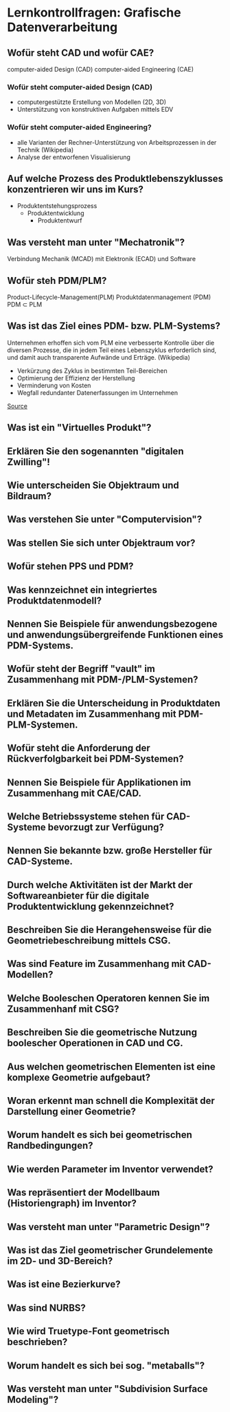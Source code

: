 # Lernkontrollfragen: Grafische Datenverarbeitung

## Wofür steht CAD und wofür CAE?

computer-aided Design (CAD)
computer-aided Engineering (CAE)

### Wofür steht computer-aided Design (CAD)

- computergestützte Erstellung von Modellen (2D, 3D)
- Unterstützung von konstruktiven Aufgaben mittels EDV

### Wofür steht computer-aided Engineering?

- alle Varianten der Rechner-Unterstützung von Arbeitsprozessen in der Technik (Wikipedia)
- Analyse der entworfenen Visualisierung

## Auf welche Prozess des Produktlebenszyklusses konzentrieren wir uns im Kurs?

- Produktentstehungsprozess
  - Produktentwicklung
    - Produktentwurf

## Was versteht man unter "Mechatronik"?

Verbindung Mechanik (MCAD) mit Elektronik (ECAD) und Software

## Wofür steh PDM/PLM?

Product-Lifecycle-Management(PLM)
Produktdatenmanagement (PDM)
PDM $\subset$ PLM

## Was ist das Ziel eines PDM- bzw. PLM-Systems?

Unternehmen erhoffen sich vom PLM eine verbesserte Kontrolle über die diversen Prozesse, die in jedem Teil eines Lebenszyklus erforderlich sind, und damit auch transparente Aufwände und Erträge. (Wikipedia)

- Verkürzung des Zyklus in bestimmten Teil-Bereichen
- Optimierung der Effizienz der Herstellung
- Verminderung von Kosten
- Wegfall redundanter Datenerfassungen im Unternehmen

[Source](https://www.gain.de/plm-system-product-lifecycle-management/)

## Was ist ein "Virtuelles Produkt"?

## Erklären Sie den sogenannten "digitalen Zwilling"!

## Wie unterscheiden Sie Objektraum und Bildraum?

## Was verstehen Sie unter "Computervision"?

## Was stellen Sie sich unter Objektraum vor?

## Wofür stehen PPS und PDM?

## Was kennzeichnet ein integriertes Produktdatenmodell?

## Nennen Sie Beispiele für anwendungsbezogene und anwendungsübergreifende Funktionen eines PDM-Systems.

## Wofür steht der Begriff "vault" im Zusammenhang mit PDM-/PLM-Systemen?

## Erklären Sie die Unterscheidung in Produktdaten und Metadaten im Zusammenhang mit PDM-PLM-Systemen.

## Wofür steht die Anforderung der Rückverfolgbarkeit bei PDM-Systemen?

## Nennen Sie Beispiele für Applikationen im Zusammenhang mit CAE/CAD.

## Welche Betriebssysteme stehen für CAD-Systeme bevorzugt zur Verfügung?

## Nennen Sie bekannte bzw. große Hersteller für CAD-Systeme.

## Durch welche Aktivitäten ist der Markt der Softwareanbieter für die digitale Produktentwicklung gekennzeichnet?

## Beschreiben Sie die Herangehensweise für die Geometriebeschreibung mittels CSG.

## Was sind Feature im Zusammenhang mit CAD-Modellen?

## Welche Booleschen Operatoren kennen Sie im Zusammenhanf mit CSG?

## Beschreiben Sie die geometrische Nutzung boolescher Operationen in CAD und CG.

## Aus welchen geometrischen Elementen ist eine komplexe Geometrie aufgebaut?

## Woran erkennt man schnell die Komplexität der Darstellung einer Geometrie?

## Worum handelt es sich bei geometrischen Randbedingungen?

## Wie werden Parameter im Inventor verwendet?

## Was repräsentiert der Modellbaum (Historiengraph) im Inventor?

## Was versteht man unter "Parametric Design"?

## Was ist das Ziel geometrischer Grundelemente im 2D- und 3D-Bereich?

## Was ist eine Bezierkurve?

## Was sind NURBS?

## Wie wird Truetype-Font geometrisch beschrieben?

## Worum handelt es sich bei sog. "metaballs"?

## Was versteht man unter "Subdivision Surface Modeling"?
